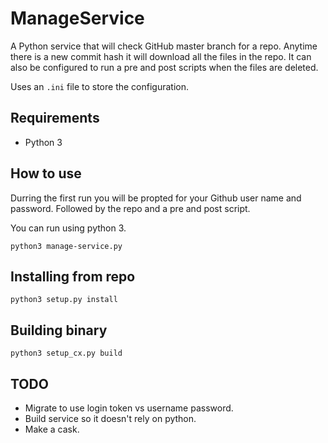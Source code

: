 # ManageService

A Python service that will check GitHub master branch for a repo. Anytime there is a new commit hash it will download all the files in the repo. It can also be configured to run a pre and post scripts when the files are deleted. 

Uses an `.ini` file to store the configuration.

## Requirements

* Python 3

## How to use
Durring the first run you will be propted for your Github user name and password. Followed by the repo and a pre and post script.

You can run using python 3.

`python3 manage-service.py`


## Installing from repo

`python3 setup.py install`

## Building binary

`python3 setup_cx.py build`


## TODO

* Migrate to use login token vs username password.
* Build service so it doesn't rely on python.
* Make a cask.
